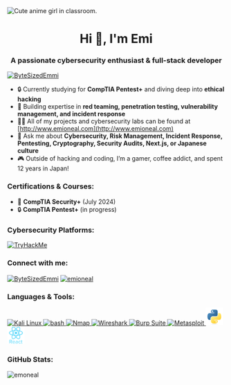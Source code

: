 <picture>
  <source media="(prefers-color-scheme: dark)" srcset="https://i.pinimg.com/originals/15/a0/66/15a06641c2e0dcb634ad05305678995b.png">
  <source media="(prefers-color-scheme: light)" srcset="https://i.pinimg.com/originals/15/a0/66/15a06641c2e0dcb634ad05305678995b.png">
  <img alt="Cute anime girl in classroom." src="https://i.pinimg.com/originals/15/a0/66/15a06641c2e0dcb634ad05305678995b.png">
</picture>

<h1 align="center">Hi 👋, I'm Emi</h1>
<h3 align="center">A passionate cybersecurity enthusiast & full-stack developer</h3>

<p align="left"> <a href="https://twitter.com/ByteSizedEmmi" target="blank"><img src="https://img.shields.io/twitter/follow/ByteSizedEmmi?logo=twitter&style=for-the-badge" alt="ByteSizedEmmi" /></a> </p>

- 🔒 Currently studying for **CompTIA Pentest+** and diving deep into **ethical hacking**
- 🌱 Building expertise in **red teaming, penetration testing, vulnerability management, and incident response**
- 👨‍💻 All of my projects and cybersecurity labs can be found at [http://www.emioneal.com](http://www.emioneal.com)
- 💬 Ask me about **Cybersecurity, Risk Management, Incident Response, Pentesting, Cryptography, Security Audits, Next.js, or Japanese culture**
- 🎮 Outside of hacking and coding, I’m a gamer, coffee addict, and spent 12 years in Japan!

<h3 align="left">Certifications & Courses:</h3>
<p>
  <ul>
    <li>🔐 <strong>CompTIA Security+</strong> (July 2024)</li>
    <li>🔒 <strong>CompTIA Pentest+</strong> (in progress)</li>
  </ul>
</p>

<h3 align="left">Cybersecurity Platforms:</h3>
<p align="left">
  <a href="https://www.tryhackme.com/p/emmioneal" target="_blank"><img src="https://tryhackme-badges.s3.amazonaws.com/emmioneal.png" alt="TryHackMe" /></a>
</p>

<h3 align="left">Connect with me:</h3>
<p align="left">
<a href="https://twitter.com/ByteSizedEmmi" target="blank"><img align="center" src="https://raw.githubusercontent.com/rahuldkjain/github-profile-readme-generator/master/src/images/icons/Social/twitter.svg" alt="ByteSizedEmmi" height="30" width="40" /></a>
<a href="https://linkedin.com/in/emioneal" target="blank"><img align="center" src="https://raw.githubusercontent.com/rahuldkjain/github-profile-readme-generator/master/src/images/icons/Social/linked-in-alt.svg" alt="emioneal" height="30" width="40" /></a>
</p>

<h3 align="left">Languages & Tools:</h3>
<p align="left">
  <a href="https://www.kali.org" target="_blank" rel="noreferrer"> <img src="https://img.icons8.com/color/48/000000/kali-linux.png" alt="Kali Linux" width="40" height="40"/> </a>
  <a href="https://www.gnu.org/software/bash/" target="_blank" rel="noreferrer"> <img src="https://upload.wikimedia.org/wikipedia/commons/thumb/8/82/Gnu-bash-logo.svg/1024px-Gnu-bash-logo.svg.png" alt="bash" width="40" height="40"/> </a>
  <a href="https://nmap.org/" target="_blank" rel="noreferrer"> <img src="https://upload.wikimedia.org/wikipedia/commons/thumb/6/6e/Nmap_logo.svg/1024px-Nmap_logo.svg.png" alt="Nmap" width="40" height="40"/> </a>
  <a href="https://www.wireshark.org/" target="_blank" rel="noreferrer"> <img src="https://upload.wikimedia.org/wikipedia/commons/thumb/8/8f/Wireshark_Logo.svg/1024px-Wireshark_Logo.svg.png" alt="Wireshark" width="40" height="40"/> </a>
  <a href="https://portswigger.net/burp" target="_blank" rel="noreferrer"> <img src="https://upload.wikimedia.org/wikipedia/commons/thumb/5/56/Burp_Suite_Logo.svg/1280px-Burp_Suite_Logo.svg.png" alt="Burp Suite" width="40" height="40"/> </a>
  <a href="https://www.metasploit.com/" target="_blank" rel="noreferrer"> <img src="https://upload.wikimedia.org/wikipedia/commons/thumb/7/75/Metasploit_Logo.svg/1200px-Metasploit_Logo.svg.png" alt="Metasploit" width="40" height="40"/> </a>
  <a href="https://www.python.org/" target="_blank" rel="noreferrer"> <img src="https://raw.githubusercontent.com/devicons/devicon/master/icons/python/python-original.svg" alt="python" width="40" height="40"/> </a>
  <a href="https://reactjs.org/" target="_blank" rel="noreferrer"> <img src="https://raw.githubusercontent.com/devicons/devicon/master/icons/react/react-original-wordmark.svg" alt="react" width="40" height="40"/> </a>
</p>

<h3 align="left">GitHub Stats:</h3>
<p><img align="left" src="https://github-readme-stats.vercel.app/api/top-langs?username=emoneal&show_icons=true&theme=tokyonight&locale=en&layout=compact" alt="emoneal" /></p>
